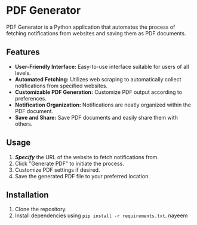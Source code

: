 # PDF Generator


PDF Generator is a Python application that automates the process of fetching notifications from websites and saving them as PDF documents.

## Features

- **User-Friendly Interface:** Easy-to-use interface suitable for users of all levels.
- **Automated Fetching:** Utilizes web scraping to automatically collect notifications from specified websites.
- **Customizable PDF Generation:** Customize PDF output according to preferences.
- **Notification Organization:** Notifications are neatly organized within the PDF document.
- **Save and Share:** Save PDF documents and easily share them with others.

## Usage

1. **_Specify_** the URL of the website to fetch notifications from.
2. Click "Generate PDF" to initiate the process.
3. Customize PDF settings if desired.
4. Save the generated PDF file to your preferred location.

## Installation

1. Clone the repository.
2. Install dependencies using `pip install -r requirements.txt`.
nayeem
